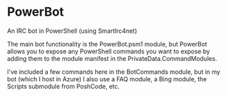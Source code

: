 PowerBot
========

An IRC bot in PowerShell (using SmartIrc4net)

The main bot functionality is the PowerBot.psm1 module, but PowerBot allows you to expose any PowerShell commands you want to expose by adding them to the module manifest in the PrivateData.CommandModules.

I've included a few commands here in the BotCommands module, but in my bot (which I host in Azure) I also use a FAQ module, a Bing module, the Scripts submodule from PoshCode, etc.